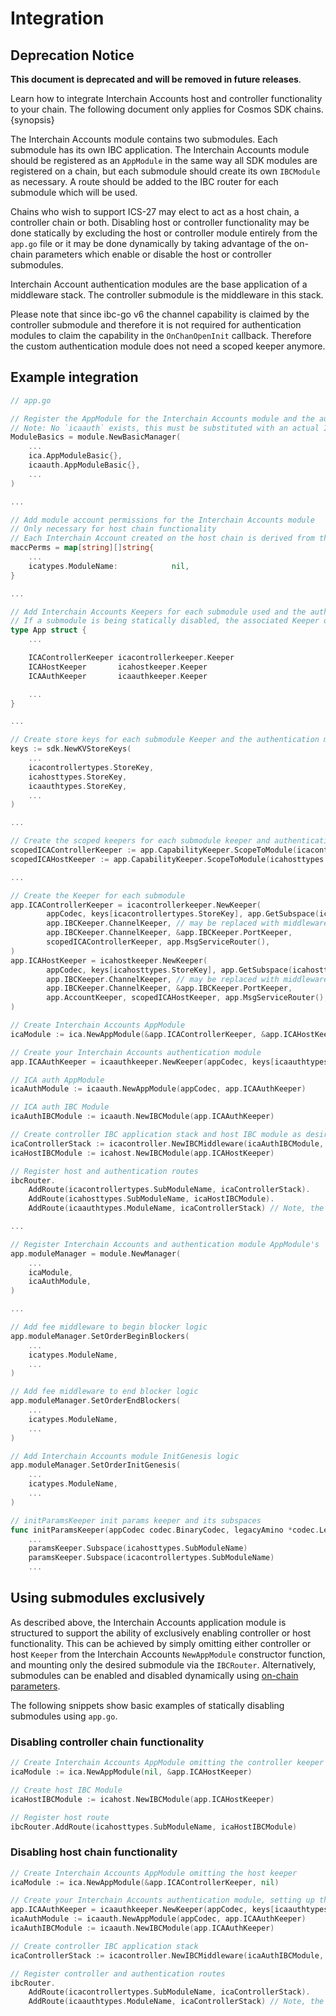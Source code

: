 <!--
order: 1
-->

# Integration

## Deprecation Notice

**This document is deprecated and will be removed in future releases**.

Learn how to integrate Interchain Accounts host and controller functionality to your chain. The following document only applies for Cosmos SDK chains. {synopsis}

The Interchain Accounts module contains two submodules. Each submodule has its own IBC application. The Interchain Accounts module should be registered as an `AppModule` in the same way all SDK modules are registered on a chain, but each submodule should create its own `IBCModule` as necessary. A route should be added to the IBC router for each submodule which will be used. 

Chains who wish to support ICS-27 may elect to act as a host chain, a controller chain or both. Disabling host or controller functionality may be done statically by excluding the host or controller module entirely from the `app.go` file or it may be done dynamically by taking advantage of the on-chain parameters which enable or disable the host or controller submodules. 

Interchain Account authentication modules are the base application of a middleware stack. The controller submodule is the middleware in this stack.

Please note that since ibc-go v6 the channel capability is claimed by the controller submodule and therefore it is not required for authentication modules to claim the capability in the `OnChanOpenInit` callback. Therefore the custom authentication module does not need a scoped keeper anymore.

## Example integration

```go
// app.go

// Register the AppModule for the Interchain Accounts module and the authentication module
// Note: No `icaauth` exists, this must be substituted with an actual Interchain Accounts authentication module
ModuleBasics = module.NewBasicManager(
    ...
    ica.AppModuleBasic{},
    icaauth.AppModuleBasic{},
    ...
)

... 

// Add module account permissions for the Interchain Accounts module
// Only necessary for host chain functionality
// Each Interchain Account created on the host chain is derived from the module account created
maccPerms = map[string][]string{
    ...
    icatypes.ModuleName:            nil,
}

...

// Add Interchain Accounts Keepers for each submodule used and the authentication module
// If a submodule is being statically disabled, the associated Keeper does not need to be added. 
type App struct {
    ...

    ICAControllerKeeper icacontrollerkeeper.Keeper
    ICAHostKeeper       icahostkeeper.Keeper
    ICAAuthKeeper       icaauthkeeper.Keeper

    ...
}

...

// Create store keys for each submodule Keeper and the authentication module
keys := sdk.NewKVStoreKeys(
    ...
    icacontrollertypes.StoreKey,
    icahosttypes.StoreKey,
    icaauthtypes.StoreKey,
    ...
)

... 

// Create the scoped keepers for each submodule keeper and authentication keeper
scopedICAControllerKeeper := app.CapabilityKeeper.ScopeToModule(icacontrollertypes.SubModuleName)
scopedICAHostKeeper := app.CapabilityKeeper.ScopeToModule(icahosttypes.SubModuleName)

...

// Create the Keeper for each submodule
app.ICAControllerKeeper = icacontrollerkeeper.NewKeeper(
		appCodec, keys[icacontrollertypes.StoreKey], app.GetSubspace(icacontrollertypes.SubModuleName),
		app.IBCKeeper.ChannelKeeper, // may be replaced with middleware such as ics29 fee
		app.IBCKeeper.ChannelKeeper, &app.IBCKeeper.PortKeeper,
		scopedICAControllerKeeper, app.MsgServiceRouter(),
)
app.ICAHostKeeper = icahostkeeper.NewKeeper(
		appCodec, keys[icahosttypes.StoreKey], app.GetSubspace(icahosttypes.SubModuleName),
		app.IBCKeeper.ChannelKeeper, // may be replaced with middleware such as ics29 fee
		app.IBCKeeper.ChannelKeeper, &app.IBCKeeper.PortKeeper,
		app.AccountKeeper, scopedICAHostKeeper, app.MsgServiceRouter(),
)

// Create Interchain Accounts AppModule
icaModule := ica.NewAppModule(&app.ICAControllerKeeper, &app.ICAHostKeeper)

// Create your Interchain Accounts authentication module
app.ICAAuthKeeper = icaauthkeeper.NewKeeper(appCodec, keys[icaauthtypes.StoreKey], app.ICAControllerKeeper)

// ICA auth AppModule
icaAuthModule := icaauth.NewAppModule(appCodec, app.ICAAuthKeeper)

// ICA auth IBC Module
icaAuthIBCModule := icaauth.NewIBCModule(app.ICAAuthKeeper)

// Create controller IBC application stack and host IBC module as desired
icaControllerStack := icacontroller.NewIBCMiddleware(icaAuthIBCModule, app.ICAControllerKeeper)
icaHostIBCModule := icahost.NewIBCModule(app.ICAHostKeeper)

// Register host and authentication routes
ibcRouter.
    AddRoute(icacontrollertypes.SubModuleName, icaControllerStack).
    AddRoute(icahosttypes.SubModuleName, icaHostIBCModule).
    AddRoute(icaauthtypes.ModuleName, icaControllerStack) // Note, the authentication module is routed to the top level of the middleware stack

...

// Register Interchain Accounts and authentication module AppModule's
app.moduleManager = module.NewManager(
    ...
    icaModule,
    icaAuthModule,
)

...

// Add fee middleware to begin blocker logic
app.moduleManager.SetOrderBeginBlockers(
    ...
    icatypes.ModuleName,
    ...
)

// Add fee middleware to end blocker logic
app.moduleManager.SetOrderEndBlockers(
    ...
    icatypes.ModuleName,
    ...
)

// Add Interchain Accounts module InitGenesis logic
app.moduleManager.SetOrderInitGenesis(
    ...
    icatypes.ModuleName,
    ...
)

// initParamsKeeper init params keeper and its subspaces
func initParamsKeeper(appCodec codec.BinaryCodec, legacyAmino *codec.LegacyAmino, key, tkey sdk.StoreKey) paramskeeper.Keeper {
    ...
    paramsKeeper.Subspace(icahosttypes.SubModuleName)
    paramsKeeper.Subspace(icacontrollertypes.SubModuleName)
    ...
```

## Using submodules exclusively

As described above, the Interchain Accounts application module is structured to support the ability of exclusively enabling controller or host functionality.
This can be achieved by simply omitting either controller or host `Keeper` from the Interchain Accounts `NewAppModule` constructor function, and mounting only the desired submodule via the `IBCRouter`.
Alternatively, submodules can be enabled and disabled dynamically using [on-chain parameters](./parameters.md).

The following snippets show basic examples of statically disabling submodules using `app.go`.

### Disabling controller chain functionality

```go
// Create Interchain Accounts AppModule omitting the controller keeper
icaModule := ica.NewAppModule(nil, &app.ICAHostKeeper)

// Create host IBC Module
icaHostIBCModule := icahost.NewIBCModule(app.ICAHostKeeper)

// Register host route
ibcRouter.AddRoute(icahosttypes.SubModuleName, icaHostIBCModule)
```

### Disabling host chain functionality

```go
// Create Interchain Accounts AppModule omitting the host keeper
icaModule := ica.NewAppModule(&app.ICAControllerKeeper, nil)

// Create your Interchain Accounts authentication module, setting up the Keeper, AppModule and IBCModule appropriately
app.ICAAuthKeeper = icaauthkeeper.NewKeeper(appCodec, keys[icaauthtypes.StoreKey], app.ICAControllerKeeper)
icaAuthModule := icaauth.NewAppModule(appCodec, app.ICAAuthKeeper)
icaAuthIBCModule := icaauth.NewIBCModule(app.ICAAuthKeeper)

// Create controller IBC application stack
icaControllerStack := icacontroller.NewIBCMiddleware(icaAuthIBCModule, app.ICAControllerKeeper)

// Register controller and authentication routes
ibcRouter.
    AddRoute(icacontrollertypes.SubModuleName, icaControllerStack).
    AddRoute(icaauthtypes.ModuleName, icaControllerStack) // Note, the authentication module is routed to the top level of the middleware stack
```